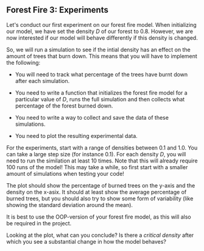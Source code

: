 ## Forest Fire 3: Experiments

Let's conduct our first experiment on our forest fire model. When initializing our model, we have set the density $D$ of our forest to $0.8$. However, we are now interested if our model will behave differently if this density is changed.

So, we will run a simulation to see if the intial density has an effect on the amount of trees that burn down. This means that you will have to implement the following:

* You will need to track what percentage of the trees have burnt down after each simulation.

* You need to write a function that initializes the forest fire model for a particular value of $D$, runs the full simulation and then collects what percentage of the forest burned down.

* You need to write a way to collect and save the data of these simulations.

* You need to plot the resulting experimental data.

For the experiments, start with a range of densities between $0.1$ and $1.0$. You can take a large step size (for instance $0.1$). For each density $D$, you will need to run the similation at least 10 times. Note that this will already require 100 runs of the model! This may take a while, so first start with a smaller amount of simulations when testing your code! 

The plot should show the percentage of burned trees on the y-axis and the density on the x-asix. It should at least show the average percentage of burned trees, but you should also try to show some form of variability (like showing the standard deviation around the mean).

It is best to use the OOP-version of your forest fire model, as this will also be required in the project.

Looking at the plot, what can you conclude? Is there a *critical density* after which you see a substantial change in how the model behaves?

<!-- ABM modellen worden gebouwd om experimenten te doen die je niet in de echte wereld kan doen. Het is bijvoorbeeld niet heel ethisch om een bos in brand te steken en te kijken hoe snel het afbrand. Gelukkig hebben wij onze `forest fire` model. Met het simpele model dat we nu hebben kunnen we al best veel bestuderen:

- Je kan kijken hoe de dichtheid van de bomen invloed heeft op hoe snel (en óf) het bos afbrand. Wat je hier zal zien is dat er een *kritische* dichtheid is waarna het bos altijd afbrand.
- Je kan ook heterogeniteit introduceren door verschillende 'soorten' bomen te introduceren, die een verschillende brandbaarheid hebben. Wat gebeurt er als je de proporties van de verschillende bomen veranderd.
- Nog een ander experiment in het introduceren van 'obstakels'. Denk bijvoorbeeld aan een meer midden in je bos. Hoe beinvloed dit hoe je bos wordt afgebrand.

Je kan hier een van de experimenten hierboven kiezen, maar het is ook goed als je zelf een experiment bedenkt en implementeert. Bedenk welke aanpassingen je aan je code moet doen om het experiment te laten werken, en welke data je wil verzamelen om de resultaten te beoordelen. -->